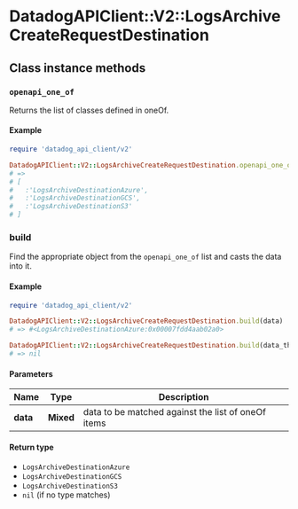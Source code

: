 # DatadogAPIClient::V2::LogsArchiveCreateRequestDestination

## Class instance methods

### `openapi_one_of`

Returns the list of classes defined in oneOf.

#### Example

```ruby
require 'datadog_api_client/v2'

DatadogAPIClient::V2::LogsArchiveCreateRequestDestination.openapi_one_of
# =>
# [
#   :'LogsArchiveDestinationAzure',
#   :'LogsArchiveDestinationGCS',
#   :'LogsArchiveDestinationS3'
# ]
```

### build

Find the appropriate object from the `openapi_one_of` list and casts the data into it.

#### Example

```ruby
require 'datadog_api_client/v2'

DatadogAPIClient::V2::LogsArchiveCreateRequestDestination.build(data)
# => #<LogsArchiveDestinationAzure:0x00007fdd4aab02a0>

DatadogAPIClient::V2::LogsArchiveCreateRequestDestination.build(data_that_doesnt_match)
# => nil
```

#### Parameters

| Name     | Type      | Description                                        |
| -------- | --------- | -------------------------------------------------- |
| **data** | **Mixed** | data to be matched against the list of oneOf items |

#### Return type

- `LogsArchiveDestinationAzure`
- `LogsArchiveDestinationGCS`
- `LogsArchiveDestinationS3`
- `nil` (if no type matches)
